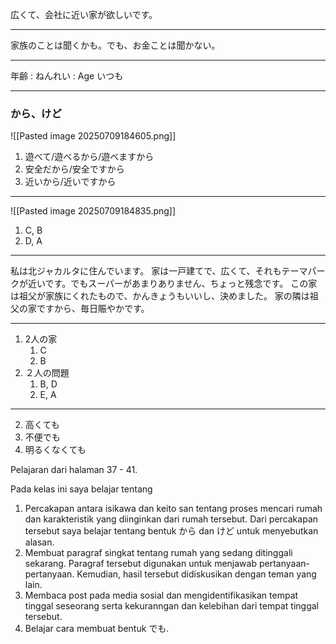 広くて、会社に近い家が欲しいです。

---
家族のことは聞くかも。でも、お金ことは聞かない。

---
年齢 : ねんれい : Age
いつも

---
### から、けど

![[Pasted image 20250709184605.png]]

1. 遊べて/遊べるから/遊べますから
2. 安全だから/安全ですから
3. 近いから/近いですから
---
![[Pasted image 20250709184835.png]]

1. C, B
2. D, A

---
私は北ジャカルタに住んでいます。
家は一戸建てで、広くて、それもテーマパークが近いです。でもスーパーがあまりありません、ちょっと残念です。
この家は祖父が家族にくれたもので、かんきょうもいいし、決めました。
家の隣は祖父の家ですから、毎日賑やかです。

---
1. 2人の家
	1. C
	2. B
2. ２人の問題
	1. B, D
	2. E, A

---
2. 高くても
3. 不便でも
4. 明るくなくても

Pelajaran dari halaman 37 -  41.

Pada kelas ini saya belajar tentang 
1. Percakapan antara isikawa dan keito san tentang proses mencari rumah dan karakteristik yang diinginkan dari rumah tersebut. Dari percakapan tersebut saya belajar tentang bentuk から dan けど untuk menyebutkan alasan.
2. Membuat paragraf singkat tentang rumah yang sedang ditinggali sekarang. Paragraf tersebut digunakan untuk menjawab pertanyaan-pertanyaan. Kemudian, hasil tersebut didiskusikan dengan teman yang lain. 
3. Membaca post pada media sosial dan mengidentifikasikan tempat tinggal seseorang serta kekuranngan dan kelebihan dari tempat tinggal tersebut.
4. Belajar cara membuat bentuk でも.